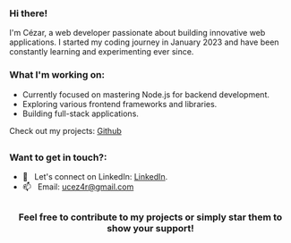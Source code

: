 ### Hi there!
I'm Cézar, a web developer passionate about building innovative web applications. 
I started my coding journey in January 2023 and have been constantly learning and experimenting ever since.

### What I'm working on:
- Currently focused on mastering Node.js for backend development.
- Exploring various frontend frameworks and libraries.
- Building full-stack applications.

Check out my projects: [Github](https://github.com/ismaelczar)

##
### Want to get in touch?:
- 🚀 &nbsp; Let's connect on LinkedIn: [LinkedIn](https://www.linkedin.com/in/ismaelcezar/).
- 📫 &nbsp; Email: ucez4r@gmail.com

##

<div align="center">

### Feel free to contribute to my projects or simply star them to show your support!
</div>
